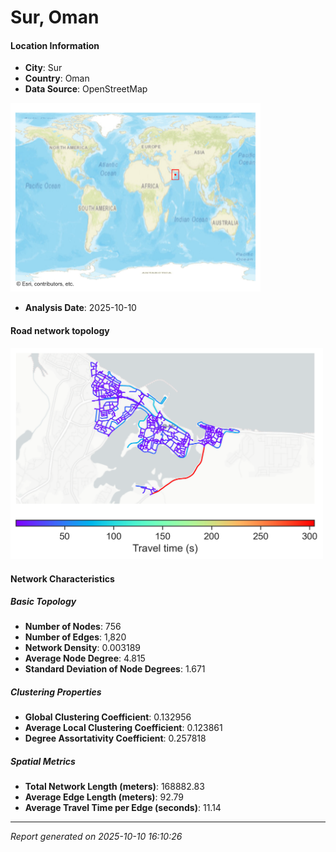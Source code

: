 # Sur, Oman

#### Location Information

- **City**: Sur
- **Country**: Oman
- **Data Source**: OpenStreetMap
<img src="Sur_location.png" alt="Sur Location Map" width="400" />

- **Analysis Date**: 2025-10-10

#### Road network topology

<img src="Sur_network_map.png" alt="Sur Road Network Map" width="500"/>

#### Network Characteristics

##### Basic Topology

- **Number of Nodes**: 756
- **Number of Edges**: 1,820
- **Network Density**: 0.003189
- **Average Node Degree**: 4.815
- **Standard Deviation of Node Degrees**: 1.671

##### Clustering Properties

- **Global Clustering Coefficient**: 0.132956
- **Average Local Clustering Coefficient**: 0.123861
- **Degree Assortativity Coefficient**: 0.257818

##### Spatial Metrics

- **Total Network Length (meters)**: 168882.83
- **Average Edge Length (meters)**: 92.79
- **Average Travel Time per Edge (seconds)**: 11.14

---
*Report generated on 2025-10-10 16:10:26*
